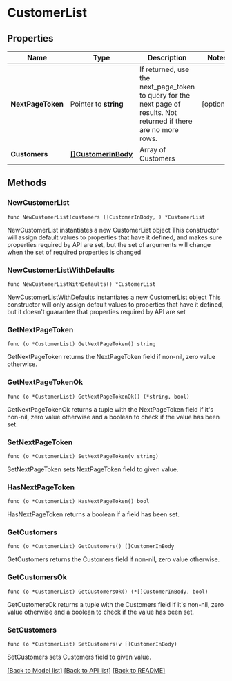 # CustomerList

## Properties

Name | Type | Description | Notes
------------ | ------------- | ------------- | -------------
**NextPageToken** | Pointer to **string** | If returned, use the next_page_token to query for the next page of results. Not returned if there are no more rows. | [optional] 
**Customers** | [**[]CustomerInBody**](CustomerInBody.md) | Array of Customers | 

## Methods

### NewCustomerList

`func NewCustomerList(customers []CustomerInBody, ) *CustomerList`

NewCustomerList instantiates a new CustomerList object
This constructor will assign default values to properties that have it defined,
and makes sure properties required by API are set, but the set of arguments
will change when the set of required properties is changed

### NewCustomerListWithDefaults

`func NewCustomerListWithDefaults() *CustomerList`

NewCustomerListWithDefaults instantiates a new CustomerList object
This constructor will only assign default values to properties that have it defined,
but it doesn't guarantee that properties required by API are set

### GetNextPageToken

`func (o *CustomerList) GetNextPageToken() string`

GetNextPageToken returns the NextPageToken field if non-nil, zero value otherwise.

### GetNextPageTokenOk

`func (o *CustomerList) GetNextPageTokenOk() (*string, bool)`

GetNextPageTokenOk returns a tuple with the NextPageToken field if it's non-nil, zero value otherwise
and a boolean to check if the value has been set.

### SetNextPageToken

`func (o *CustomerList) SetNextPageToken(v string)`

SetNextPageToken sets NextPageToken field to given value.

### HasNextPageToken

`func (o *CustomerList) HasNextPageToken() bool`

HasNextPageToken returns a boolean if a field has been set.

### GetCustomers

`func (o *CustomerList) GetCustomers() []CustomerInBody`

GetCustomers returns the Customers field if non-nil, zero value otherwise.

### GetCustomersOk

`func (o *CustomerList) GetCustomersOk() (*[]CustomerInBody, bool)`

GetCustomersOk returns a tuple with the Customers field if it's non-nil, zero value otherwise
and a boolean to check if the value has been set.

### SetCustomers

`func (o *CustomerList) SetCustomers(v []CustomerInBody)`

SetCustomers sets Customers field to given value.



[[Back to Model list]](../README.md#documentation-for-models) [[Back to API list]](../README.md#documentation-for-api-endpoints) [[Back to README]](../README.md)


